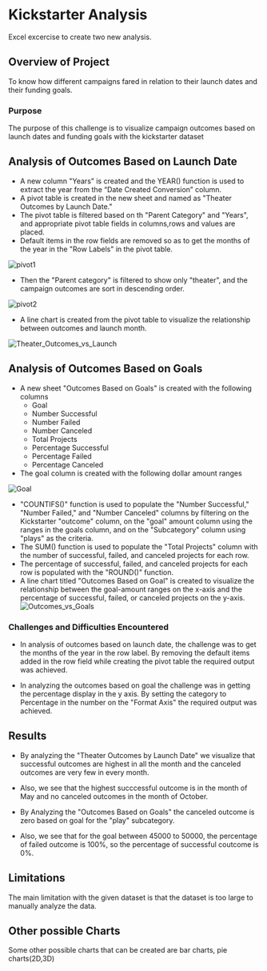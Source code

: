 # Kickstarter Analysis
Excel excercise to create two new analysis.
## Overview of Project
To know how different campaigns fared in relation to their launch dates and their funding goals.
### Purpose
The purpose of this challenge is to visualize campaign outcomes based on launch dates and funding goals with the kickstarter dataset
## Analysis of Outcomes Based on Launch Date
- A new column "Years" is created and the YEAR() function is used to extract the year from the “Date Created Conversion” column.
- A pivot table is created in the new sheet and named as "Theater Outcomes by Launch Date."
- The pivot table is filtered based on th "Parent Category" and "Years", and appropriate pivot table fields in columns,rows and values are placed.
- Default items in the row fields are removed so as to get the months of the year in the "Row Labels" in the pivot table.

![pivot1](https://user-images.githubusercontent.com/95719819/147899708-65106a14-564f-4c63-8226-eb09b7ac9e51.JPG)

- Then the "Parent category" is filtered to show only "theater", and the campaign outcomes are sort in descending order.

![pivot2](https://user-images.githubusercontent.com/95719819/147899881-b5873739-6a51-442e-9c79-f6bbacc98edc.JPG)

- A line chart is created from the pivot table to visualize the relationship between outcomes and launch month.

![Theater_Outcomes_vs_Launch](https://user-images.githubusercontent.com/95719819/147887542-45f8c4d2-b4d1-4ea2-b02b-9f669f5d6c4d.png)
## Analysis of Outcomes Based on Goals
- A new sheet "Outcomes Based on Goals" is created with the following columns
  - Goal
  - Number Successful
  - Number Failed 
  - Number Canceled
  - Total Projects
  - Percentage Successful
  - Percentage Failed
  - Percentage Canceled
- The goal column is created with the following dollar amount ranges
 
 ![Goal](https://user-images.githubusercontent.com/95719819/147900865-c9e7808e-9976-4045-80c2-b6a85b6fc322.JPG)
 - "COUNTIFS()" function is used to populate the "Number Successful," "Number Failed," and "Number Canceled" columns by filtering on the Kickstarter "outcome" column, on the "goal" amount column using the ranges in the goals column, and on the "Subcategory" column using "plays" as the criteria.
 - The SUM() function is used to populate the "Total Projects" column with the number of successful, failed, and canceled projects for each row.
 - The percentage of successful, failed, and canceled projects for each row is populated with the "ROUND()" function.
 -  A line chart titled "Outcomes Based on Goal" is created to visualize the relationship between the goal-amount ranges on the x-axis and the percentage of successful, failed, or canceled projects on the y-axis.
![Outcomes_vs_Goals](https://user-images.githubusercontent.com/95719819/147887485-3041faf9-a9c5-4dff-9746-558c6573a13f.png)

### Challenges and Difficulties Encountered
- In analysis of outcomes based on launch date, the challenge was to get the months of the year in the row label. By removing the default items added in the row field while creating the pivot table the required output was achieved.

- In analyzing the outcomes based on goal the challenge was in getting the percentage display in the y axis. By setting the category to Percentage in the number on the "Format Axis" the required output was achieved.
## Results
- By analyzing the "Theater Outcomes by Launch Date" we visualize that successful outcomes are highest in all the month and the canceled outcomes are very few in every month.
- Also, we see that the highest succcessful outcome is in the month of May and no canceled outcomes in the month of October.


- By Analyzing the "Outcomes Based on Goals" the canceled outcome is zero based on goal for the "play" subcategory.
- Also, we see that for the goal between 45000 to 50000, the percentage of failed outcome is 100%, so the percentage of successful coutcome is 0%.
## Limitations
The main limitation with the given dataset is that the dataset is too large to manually analyze the data.

## Other possible Charts
Some other possible charts that can be created are bar charts, pie charts(2D,3D)
